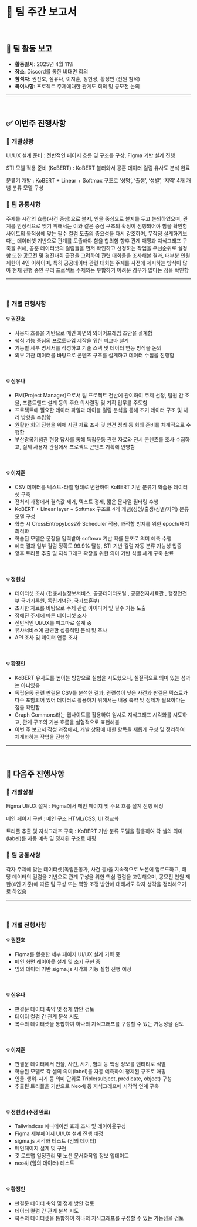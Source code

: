 # 📝 팀 주간 보고서

<br>

## 📍 팀 활동 보고

- **활동일시**: 2025년 4월 11일  
- **장소**: Discord를 통한 비대면 회의  
- **참석자**: 권진호, 심유나, 이지훈, 정현성, 황정인 (전원 참석)
- **특이사항**: 프로젝트 주제에대한 관계도 회의 및 공모전 논의

---

<br>

## ✅ 이번주 진행사항 

### 🔹 개발상황

UI/UX 설계 준비 : 전반적인 페이지 흐름 및 구조를 구상, Figma 기반 설계 진행 

STI 모델 적용 준비 (KoBERT) : KoBERT 불러와서 공훈 데이터 컬럼 유사도 분석 완료

분류기 개발 : KoBERT + Linear + Softmax 구조로 ‘성명’, ‘출생’, ‘성별’, ‘지역’ 4개 개념 분류 모델 구성


### 🔸 팀 공통사항 

주제를 시간의 흐름(사건 중심)으로 볼지, 인물 중심으로 볼지를 두고 논의하였으며, 관계를 안정적으로 맺기 위해서는 이와 같은 중심 구조의 확정이 선행되어야 함을 확인함
사이트의 목적성에 맞는 필수 컬럼 도출의 중요성을 다시 강조하며, 무작정 설계하기보다는 데이터셋 기반으로 관계를 도출해야 함을 합의함
향후 관계 매핑과 지식그래프 구축을 위해, 공훈 데이터셋의 컬럼들을 먼저 확인하고 선정하는 작업을 우선순위로 설정함
또한 공모전 및 경진대회 출전을 고려하여 관련 대회들을 조사해본 결과, 대부분 인원 제한이 4인 이하이며, 특히 공공데이터 관련 대회는 주제를 사전에 제시하는 방식이 많아 현재 진행 중인 우리 프로젝트 주제와는 부합하기 어려운 경우가 많다는 점을 확인함


---

<br>

### 👤 개별 진행사항

#### 💡 권진호  

- 사용자 흐름을 기반으로 메인 화면의 와이어프레임 초안을 설계함
- 핵심 기능 중심의 프로토타입 제작을 위한 피그마 설계
- 기능별 세부 명세서를 작성하고 기술 스택 및 데이터 연동 방식을 논의
- 외부 기관 데이터를 바탕으로 콘텐츠 구조를 설계하고 데이터 수집을 진행함




<br>

#### 💡 심유나

- PM(Project Manager)으로서 팀 프로젝트 전반에 관여하여 주제 선정, 팀원 간 조율, 프론트엔드 설계 등의 주요 의사결정 및 기획 업무를 주도함
- 프로젝트에 필요한 데이터 파일과 테이블 컬럼 분석을 통해 초기 데이터 구조 및 처리 방향을 수립함
- 원활한 회의 진행을 위해 사전 자료 조사 및 안건 정리 등 회의 준비를 체계적으로 수행함
- 부산광복기념관 현장 답사를 통해 독립운동 관련 자료와 전시 콘텐츠를 조사·수집하고, 실제 사용자 관점에서 프로젝트 콘텐츠 기획에 반영함



<br>

#### 💡 이지훈

- CSV 데이터를 텍스트-라벨 형태로 변환하여 KoBERT 기반 분류기 학습용 데이터셋 구축 
- 전처리 과정에서 결측값 제거, 텍스트 정제, 짧은 문자열 필터링 수행
- KoBERT + Linear layer + Softmax 구조로 4개 개념(성명/출생/성별/지역) 분류 모델 구성
- 학습 시 CrossEntropyLoss와 Scheduler 적용, 과적합 방지를 위한 epoch/배치 최적화
- 학습된 모델은 문장을 입력받아 softmax 기반 확률 분포로 의미 예측 수행
- 예측 결과 일부 컬럼 정확도 99.9% 달성, STI 기반 컬럼 자동 분류 가능성 입증
- 향후 트리플 추출 및 지식그래프 확장을 위한 의미 기반 식별 체계 구축 완료

<br>

#### 💡 정현성 

- 데이터셋 조사 (헌충시설정보서비스, 공공데이터포털 , 공훈전자사료관 , 행정안전부 국가기록원, 독립기념관, 국가보훈부) 
- 조사한 자료를 바탕으로 주제 관련 아이디어 및 필수 기능 도출
- 정해진 주제에 따른 데이터셋 조사 
- 전반적인 UI/UX를 피그마로 설계 중
- 유사서비스에 관련한 심층적인 분석 및 조사
- API 조사 및 데이터 연동 조사

  
<br>

#### 💡 황정인

- KoBERT 유사도를 높이는 방향으로 실험을 시도했으나, 실질적으로 의미 있는 성과는 아니였음
- 독립운동 관련 판결문 CSV를 분석한 결과, 관련성이 낮은 사건과 판결문 텍스트가 다수 포함되어 있어 데이터로 활용하기 위해서는 내용 축약 및 정제가 필요하다는 점을 확인함
- Graph Commons라는 웹사이트를 활용하여 임시로 지식그래프 시각화를 시도하고, 관계 구조의 기본 흐름을 실험적으로 표현해봄
- 이번 주 보고서 작성 과정에서, 개발 상황에 대한 항목을 새롭게 구성 및 정리하여 체계화하는 작업을 진행함


---

<br>

## 📌 다음주 진행사항

### 🔹 개발상황 

Figma UI/UX 설계 : Figma에서 메인 페이지 및 주요 흐름 설계 진행 예정

메인 페이지 구현 : 메인 구조 HTML/CSS, UI 정교화 

트리플 추출 및 지식그래프 구축 : KoBERT 기반 분류 모델을 활용하여 각 셀의 의미(label)를 자동 예측 및 정제된 구조로 매핑

### 🔸 팀 공통사항 

각자 주제에 맞는 데이터셋(독립운동가, 사건 등)을 지속적으로 노션에 업로드하고, 해당 데이터의 컬럼을 기반으로 관계 구성을 위한 핵심 컬럼을 고민해오며, 공모전 인원 제한(4인 기준)에 따른 팀 구성 또는 역할 조정 방안에 대해서도 각자 생각을 정리해오기로 하였음


---

<br>

### 👤 개별 진행사항

#### 💡 권진호 

- Figma를 활용한 세부 페이지 UI/UX 설계 기획 중
- 메인 화면 레이아웃 설계 및 초기 구현 중
- 임의 데이터 기반 sigma.js 시각화 기능 실험 진행 예정



<br>

#### 💡 심유나

- 판결문 데이터 축약 및 정제 방안 검토
- 데이터 컬럼 간 관계 분석 시도
- 복수의 데이터셋을 통합하여 하나의 지식그래프를 구성할 수 있는 가능성을 검토




<br>

#### 💡 이지훈

- 판결문 데이터에서 인물, 사건, 시기, 혐의 등 핵심 정보를 엔티티로 식별
- 학습된 모델로 각 셀의 의미(label)를 자동 예측하여 정제된 구조로 매핑
- 인물-행위-시기 등 의미 단위로 Triple(subject, predicate, object) 구성
- 추출된 트리플을 기반으로 Neo4j 등 지식그래프에 시각적 연계 구축

<br>

#### 💡 정현성 (수정 완료)

- Tailwindcss 애니메이션 효과 조사 및 레이아웃구성
- Figma 세부페이지 UI/UX 설계 진행 예정
- sigma.js 시각화 테스트 (임의 데이터)
- 메인페이지 설계 및 구현
- 깃 로드맵 일정관리 및 노션 문서화작업 정보 업데이트
- neo4j (임의 데이터) 테스트

 <br>

#### 💡 황정인

- 판결문 데이터 축약 및 정제 방안 검토
- 데이터 컬럼 간 관계 분석 시도
- 복수의 데이터셋을 통합하여 하나의 지식그래프를 구성할 수 있는 가능성을 검토
